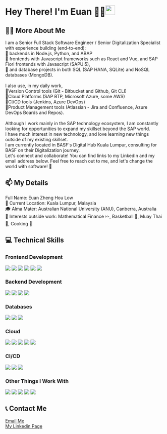 # Hey There! I'm Euan 👋🏼<img src="https://emojis.slackmojis.com/emojis/images/1531849430/4246/blob-sunglasses.gif?1531849430" width="30"/>

## 👨‍💻 More About Me 
I am a Senior Full Stack Software Engineer / Senior Digitalization Specialist with experience building (end-to-end): <br>
🔹 backends in Node.js, Python, and ABAP <br>
🔹 frontends with Javascript frameworks such as React and Vue, and SAP Fiori frontends with Javascript (SAPUI5), <br>
🔹 and database projects in both SQL (SAP HANA, SQLite) and NoSQL databases (MongoDB). <br>
<br>
I also use, in my daily work, <br>
🔹Version Control tools (Git - Bitbucket and Github, Git CLI) <br> 
🔹Cloud Platforms (SAP BTP, Microsoft Azure, some AWS) <br> 
🔹CI/CD tools (Jenkins, Azure DevOps) <br>
🔹Product Management tools (Atlassian - Jira and Confluence, Azure DevOps Boards and Repos). <br>
<br>
Although I work mainly in the SAP technology ecosystem, I am constantly looking for opportunities to expand my skillset beyond the SAP world. <br>
I have much interest in new technology, and love learning new things outside of my existing skillset. <br> 
I am currently located in BASF's Digital Hub Kuala Lumpur, consulting for BASF on their Digitalization journey. <br>
Let's connect and collaborate! You can find links to my LinkedIn and my email address below. Feel free to reach out to me, and let's change the world with software! 🚀



## 📫 My Details
Full Name: Euan Zheng Hou Low <br>
📍 Current Location: Kuala Lumpur, Malaysia <br>
🎓 Alma Mater: Australian National University (ANU), Canberra, Australia <br>
🌟 Interests outside work: Mathematical Finance 🗠, Basketball 🏀, Muay Thai 🥊, Cooking 🍳 <br>

## 💻 Technical Skills
### Frontend Development
<p>
  <img src="https://img.shields.io/badge/HTML5-E34F26?style=for-the-badge&logo=html5&logoColor=white" />  
  <img src="https://img.shields.io/badge/CSS-239120?style=for-the-badge&logo=css3&logoColor=white" /> 
  <img src="https://img.shields.io/badge/JavaScript-F7DF1E?style=for-the-badge&logo=JavaScript&logoColor=white" /> 
  <img src="https://img.shields.io/badge/React-20232A?style=for-the-badge&logo=react&logoColor=61DAFB" />
  <img src="https://img.shields.io/badge/Bootstrap-563D7C?style=for-the-badge&logo=bootstrap&logoColor=white" />
  <img src="https://img.shields.io/badge/Tailwind_CSS-38B2AC?style=for-the-badge&logo=tailwind-css&logoColor=white" />
  
</p>

### Backend Development
<p>
  <img src="https://img.shields.io/badge/Node.js-43853D?style=for-the-badge&logo=node.js&logoColor=white" />
  <img src="https://img.shields.io/badge/Express.js-404D59?style=for-the-badge" />  
  <img src="https://img.shields.io/badge/Django-092E20?style=for-the-badge&logo=django&logoColor=white" /> 
  <img src="https://img.shields.io/badge/Spring-6DB33F?style=for-the-badge&logo=spring&logoColor=white" />
</p>

### Databases
<p>
  <img src="https://img.shields.io/badge/MongoDB-4EA94B?style=for-the-badge&logo=mongodb&logoColor=white" />
  <img src="https://img.shields.io/badge/SQLite-07405E?style=for-the-badge&logo=sqlite&logoColor=white" />
  <img src="https://img.shields.io/badge/PostgreSQL-316192?style=for-the-badge&logo=postgresql&logoColor=white" /> 
</p>

### Cloud
<p>
  <img src="https://img.shields.io/badge/Cloud%20Foundry-0C9ED5?style=for-the-badge&logo=Cloud%20Foundry&logoColor=white" />
  <img src="https://img.shields.io/badge/Google_Cloud-4285F4?style=for-the-badge&logo=google-cloud&logoColor=white" />
  <img src="https://img.shields.io/badge/Microsoft_Azure-0089D6?style=for-the-badge&logo=microsoft-azure&logoColor=white" />
  <img src="https://img.shields.io/badge/Azure_DevOps-0078D7?style=for-the-badge&logo=azure-devops&logoColor=white" />
  <img src="https://img.shields.io/badge/Amazon_AWS-232F3E?style=for-the-badge&logo=amazon-aws&logoColor=white" />
</p>

### CI/CD
<p>
  <img src="https://img.shields.io/badge/docker-%230db7ed.svg?style=for-the-badge&logo=docker&logoColor=white">
  <img src="https://img.shields.io/badge/kubernetes-%23326ce5.svg?style=for-the-badge&logo=kubernetes&logoColor=white">  
  <img src="https://img.shields.io/badge/Jenkins-D24939?style=for-the-badge&logo=Jenkins&logoColor=white"/> 
</p>

### Other Things I Work With
<p>
  <img src="https://img.shields.io/badge/GIT-E44C30?style=for-the-badge&logo=git&logoColor=white">
  <img src="https://img.shields.io/badge/Visual_Studio_Code-0078D4?style=for-the-badge&logo=visual%20studio%20code&logoColor=white" />
  <img src="https://img.shields.io/badge/Visual_Studio-5C2D91?style=for-the-badge&logo=visual%20studio&logoColor=white" /> 
  <img src="https://img.shields.io/badge/Jira-0052CC?style=for-the-badge&logo=Jira&logoColor=white" />
  <img src="https://img.shields.io/badge/confluence-%23172BF4.svg?style=for-the-badge&logo=confluence&logoColor=white">   
</p>

## 📞 Contact Me 
<a href="mailto:zhenghoulow@gmail.com">Email Me </a><br> 
<a href="https://www.linkedin.com/in/euanzhlow/"> My Linkedin Page </a> <br>
